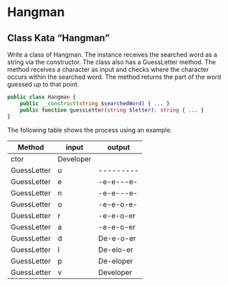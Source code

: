 # Hangman

## Class Kata “Hangman”

Write a class of Hangman. 
The instance receives the searched word as a string via the constructor. 
The class also has a GuessLetter method. The method receives a character as input and checks where the character occurs within the searched word. 
The method returns the part of the word guessed up to that point.

```php
public class Hangman {
    public __construct(string $searchedWord) { ... }
    public function guessLetter(string $letter): string { ... }
}
```

The following table shows the process using an example.

| Method      | input | output    |
|-------------|-------|-----------|
| ctor        | Developer |       |
| GuessLetter | u | --------- |
| GuessLetter | e  | -e-e---e- |
| GuessLetter | n  | -e-e---e- |
| GuessLetter | o  | -e-e-o-e- |
| GuessLetter | r  | -e-e-o-er |
| GuessLetter | a  | -e-e-o-er |
| GuessLetter | d  | De-e-o-er |
| GuessLetter | l  | De-elo-er |
| GuessLetter | p  | De-eloper |
| GuessLetter | v  | Developer |
